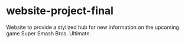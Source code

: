 # website-project-final
Website to provide a stylized hub for new information on the upcoming game Super Smash Bros. Ultimate.

